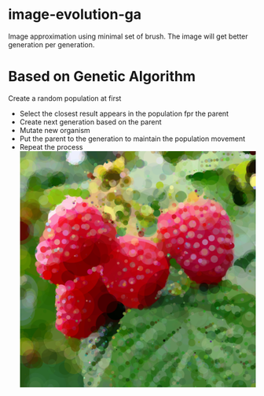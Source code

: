 # image-evolution-ga
Image approximation using minimal set of brush. The image will get better generation per generation.
# Based on Genetic Algorithm
Create a random population at first
* Select the closest result appears in the population fpr the parent
* Create next generation based on the parent
* Mutate new organism
* Put the parent to the generation to maintain the population movement
* Repeat the process
![Best](https://github.com/Humayung/image-evolution-ga/blob/master/best.png)
